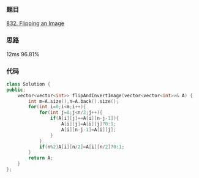 ### 题目
[832. Flipping an Image](https://leetcode-cn.com/problems/flipping-an-image/submissions/)
### 思路
12ms 96.81%


### 代码
```c++
class Solution {
public:
    vector<vector<int>> flipAndInvertImage(vector<vector<int>>& A) {
        int m=A.size(),n=A.back().size();
        for(int i=0;i<m;i++){
            for(int j=0;j<n/2;j++){
                if(A[i][j]==A[i][n-j-1]){
                    A[i][j]=A[i][j]?0:1;
                    A[i][n-j-1]=A[i][j];
                }
            }
            if(n%2)A[i][n/2]=A[i][n/2]?0:1;
        }
        return A;
    }
};
```
